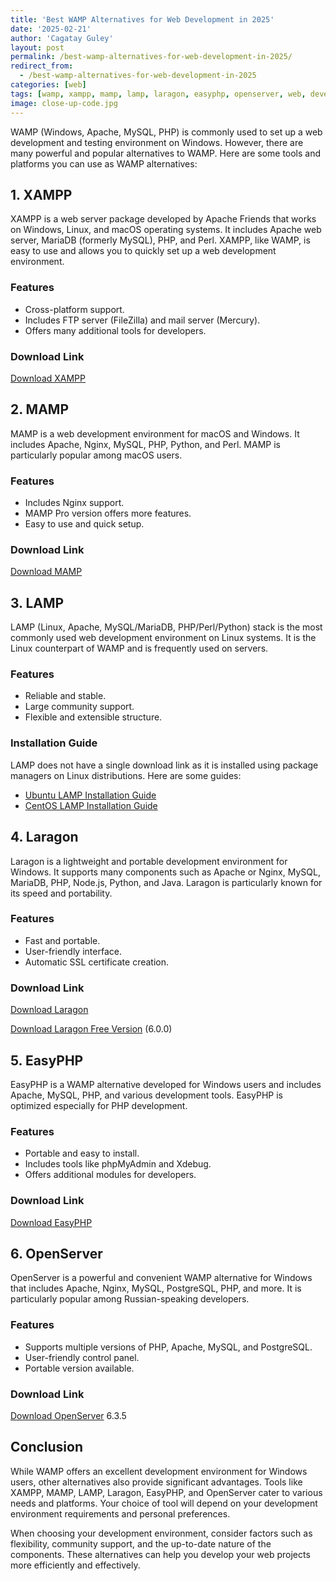 ```yaml
---
title: 'Best WAMP Alternatives for Web Development in 2025'
date: '2025-02-21'
author: 'Cagatay Guley'
layout: post
permalink: /best-wamp-alternatives-for-web-development-in-2025/
redirect_from:
  - /best-wamp-alternatives-for-web-development-in-2025
categories: [web]
tags: [wamp, xampp, mamp, lamp, laragon, easyphp, openserver, web, development, apache, mysql, php, windows]
image: close-up-code.jpg
---
```


WAMP (Windows, Apache, MySQL, PHP) is commonly used to set up a web development and testing environment on Windows. However, there are many powerful and popular alternatives to WAMP. Here are some tools and platforms you can use as WAMP alternatives:

## 1. XAMPP

XAMPP is a web server package developed by Apache Friends that works on Windows, Linux, and macOS operating systems. It includes Apache web server, MariaDB (formerly MySQL), PHP, and Perl. XAMPP, like WAMP, is easy to use and allows you to quickly set up a web development environment.

### Features

- Cross-platform support.
- Includes FTP server (FileZilla) and mail server (Mercury).
- Offers many additional tools for developers.

### Download Link

[Download XAMPP](https://www.apachefriends.org/index.html)

## 2. MAMP

MAMP is a web development environment for macOS and Windows. It includes Apache, Nginx, MySQL, PHP, Python, and Perl. MAMP is particularly popular among macOS users.

### Features

- Includes Nginx support.
- MAMP Pro version offers more features.
- Easy to use and quick setup.

### Download Link

[Download MAMP](https://www.mamp.info/en/)

## 3. LAMP

LAMP (Linux, Apache, MySQL/MariaDB, PHP/Perl/Python) stack is the most commonly used web development environment on Linux systems. It is the Linux counterpart of WAMP and is frequently used on servers.

### Features

- Reliable and stable.
- Large community support.
- Flexible and extensible structure.

### Installation Guide

LAMP does not have a single download link as it is installed using package managers on Linux distributions. Here are some guides:

- [Ubuntu LAMP Installation Guide](https://ubuntu.com/tutorials/install-and-configure-apache#1-overview)
- [CentOS LAMP Installation Guide](https://www.tecmint.com/install-lamp-in-centos-8/)

## 4. Laragon

Laragon is a lightweight and portable development environment for Windows. It supports many components such as Apache or Nginx, MySQL, MariaDB, PHP, Node.js, Python, and Java. Laragon is particularly known for its speed and portability.

### Features

- Fast and portable.
- User-friendly interface.
- Automatic SSL certificate creation.

### Download Link

[Download Laragon](https://laragon.org/)

[Download Laragon Free Version](https://github.com/leokhoa/laragon/releases/tag/6.0.0) (6.0.0)

## 5. EasyPHP

EasyPHP is a WAMP alternative developed for Windows users and includes Apache, MySQL, PHP, and various development tools. EasyPHP is optimized especially for PHP development.

### Features

- Portable and easy to install.
- Includes tools like phpMyAdmin and Xdebug.
- Offers additional modules for developers.

### Download Link

[Download EasyPHP](https://www.easyphp.org/)

## 6. OpenServer

OpenServer is a powerful and convenient WAMP alternative for Windows that includes Apache, Nginx, MySQL, PostgreSQL, PHP, and more. It is particularly popular among Russian-speaking developers.

### Features

- Supports multiple versions of PHP, Apache, MySQL, and PostgreSQL.
- User-friendly control panel.
- Portable version available.

### Download Link

[Download OpenServer](https://ospanel.io/) 6.3.5

## Conclusion

While WAMP offers an excellent development environment for Windows users, other alternatives also provide significant advantages. Tools like XAMPP, MAMP, LAMP, Laragon, EasyPHP, and OpenServer cater to various needs and platforms. Your choice of tool will depend on your development environment requirements and personal preferences.

When choosing your development environment, consider factors such as flexibility, community support, and the up-to-date nature of the components. These alternatives can help you develop your web projects more efficiently and effectively.